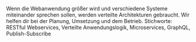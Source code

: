 Wenn die Webanwendung größer wird und verschiedene Systeme miteinander sprechen sollen, werden verteilte Architekturen gebraucht. Wir helfen dir bei der Planung, Umsetzung und dem Betrieb. Stichworte: RESTful Webservices, Verteilte Anwendungslogik, Microservices, GraphQL, Publish-Subscribe
